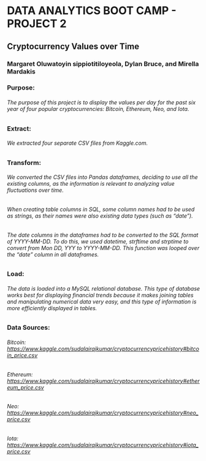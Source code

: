 # DATA ANALYTICS BOOT CAMP - PROJECT 2

## Cryptocurrency Values over Time
### Margaret Oluwatoyin sippiotitiloyeola, Dylan Bruce, and Mirella Mardakis


### Purpose: 
###### The purpose of this project is to display the values per day for the past six year of four popular cryptocurrencies: Bitcoin, Ethereum, Neo, and Iota.

### Extract:
###### We extracted four separate CSV files from Kaggle.com. 

### Transform: 
###### 	We converted the CSV files into Pandas dataframes, deciding to use all the existing columns, as the information is relevant to analyzing value fluctuations over time.
###### When creating table columns in SQL, some column names had to be used as strings, as their names were also existing data types (such as “date”).
###### The date columns in the dataframes had to be converted to the SQL format of YYYY-MM-DD. To do this, we used datetime, strftime and strptime to convert from Mon DD, YYY to YYYY-MM-DD. This function was looped over the “date” column in all dataframes. 

### Load:
###### The data is loaded into a MySQL relational database. This type of database works best for displaying financial trends because it makes joining tables and manipulating numerical data very easy, and this type of information is more efficiently displayed in tables. 


### Data Sources: 
###### Bitcoin: https://www.kaggle.com/sudalairajkumar/cryptocurrencypricehistory#bitcoin_price.csv
###### Ethereum: https://www.kaggle.com/sudalairajkumar/cryptocurrencypricehistory#ethereum_price.csv
###### Neo: https://www.kaggle.com/sudalairajkumar/cryptocurrencypricehistory#neo_price.csv
###### Iota: https://www.kaggle.com/sudalairajkumar/cryptocurrencypricehistory#iota_price.csv
